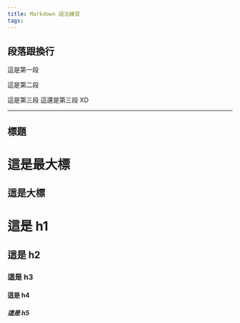 ```yaml
---
title: Markdown 語法練習
tags:
---
```


段落跟換行
---
這是第一段

這是第二段

這是第三段
這還是第三段 XD

***

標題
---
這是最大標
===
這是大標
---

# 這是 h1
## 這是 h2 
### 這是 h3
#### 這是 h4
##### 這是 h5
###### 這是 h6

***

放大
---
這是一般文章

> 這是放大
>> 這是放更大

***

清單
---
* 某個清單內容
* 另一個清單內容

1. First item
2. Second item

***

程式碼
---
``` bash
	System.out.println("Hello Word");
```

***

連結
---
#### 這是一個連結[點這裡](http://example.com/ "Title")

***

強調
---
*single asterisks*

_single underscores_

**double asterisks**

__double underscores__

***

圖片
---
![Alt text](/path/to/img.jpg)